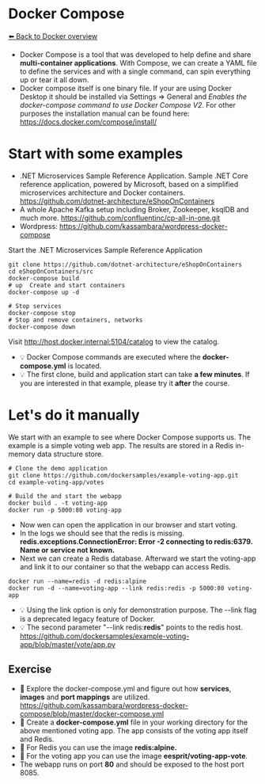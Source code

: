 # Docker Compose 
[⬅️ Back to Docker overview](docker.md)

* Docker Compose is a tool that was developed to help define and share **multi-container applications**. With Compose, we can create a YAML file to define the services and with a single command, can spin everything up or tear it all down.
* Docker compose itself is one binary file. If your are using Docker Desktop it should be installed via Settings => General and *Enables the docker-compose command to use Docker Compose V2*. For other purposes the installation manual can be found here: https://docs.docker.com/compose/install/



# Start with some examples
* .NET Microservices Sample Reference Application. Sample .NET Core reference application, powered by Microsoft, based on a simplified microservices architecture and Docker containers. https://github.com/dotnet-architecture/eShopOnContainers
* A whole Apache Kafka setup including Broker, Zookeeper, ksqlDB and much more. https://github.com/confluentinc/cp-all-in-one.git
* Wordpress: https://github.com/kassambara/wordpress-docker-compose


Start the .NET Microservices Sample Reference Application

```
git clone https://github.com/dotnet-architecture/eShopOnContainers
cd eShopOnContainers/src
docker-compose build
# up  Create and start containers
docker-compose up -d

# Stop services
docker-compose stop
# Stop and remove containers, networks
docker-compose down
```
Visit http://host.docker.internal:5104/catalog to view the catalog.

* 💡 Docker Compose commands are executed where the **docker-compose.yml** is located. 
* 💡 The first clone, build and application start can take **a few minutes**. If you are interested in that example, please try it **after** the course.

# Let's do it manually
We start with an example to see where Docker Compose supports us. The example is a simple voting web app. The results are stored in a Redis in-memory data structure store.
```  
# Clone the demo application
git clone https://github.com/dockersamples/example-voting-app.git
cd example-voting-app/votes

# Build the and start the webapp
docker build . -t voting-app
docker run -p 5000:80 voting-app
``` 

* Now wen can open the application in our browser and start voting. 
* In the logs we should see that the redis is missing. **redis.exceptions.ConnectionError: Error -2 connecting to redis:6379. Name or service not known.**
* Next we can create a Redis database. Afterward we start the voting-app and link it to our container so that the webapp can access Redis. 
``` 
docker run --name=redis -d redis:alpine
docker run -d --name=voting-app --link redis:redis -p 5000:80 voting-app
``` 
* 💡 Using the link option is only for demonstration purpose. The --link flag is a deprecated legacy feature of Docker.
* 💡 The second parameter "--link redis:**redis**" points to the redis host. https://github.com/dockersamples/example-voting-app/blob/master/vote/app.py 

## Exercise
* 📝 Explore the docker-compose.yml and figure out how **services**, **images** and **port mappings** are utilized. https://github.com/kassambara/wordpress-docker-compose/blob/master/docker-compose.yml
* 📝 Create a **docker-compose.yml** file in your working directory for the above mentioned voting app. The app consists of the voting app itself and Redis. 
* 📝 For Redis you can use the image **redis:alpine.**
* 📝 For the voting app you can use the image **eesprit/voting-app-vote**.
* The webapp runs on port **80** and should be exposed to the host port 8085.
